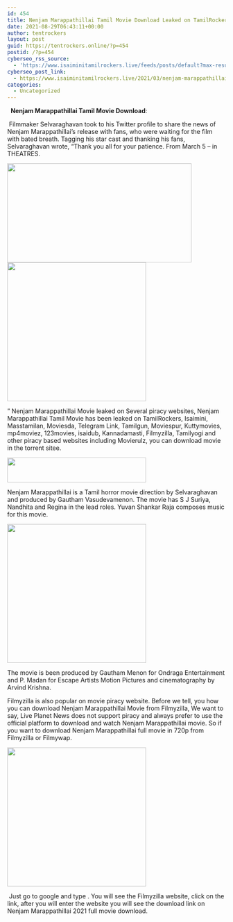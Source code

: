 ```yaml
---
id: 454
title: Nenjam Marappathillai Tamil Movie Download Leaked on TamilRockers, Isaimini 2021
date: 2021-08-29T06:43:11+00:00
author: tentrockers
layout: post
guid: https://tentrockers.online/?p=454
postid: /?p=454
cyberseo_rss_source:
  - 'https://www.isaiminitamilrockers.live/feeds/posts/default?max-results=150&start-index=151'
cyberseo_post_link:
  - https://www.isaiminitamilrockers.live/2021/03/nenjam-marappathillai-tamil-movie_5.html
categories:
  - Uncategorized
---
```

<meta content="&nbsp; &nbsp; Nenjam Marappathillai Tamil Movie Download : &nbsp;Filmmaker Selvaraghavan took to his Twitter profile to share the news of Nenjam Marappathi..." name="twitter:description" />

  


<center>
</center>

&nbsp;<span face="&quot;Open Sans&quot;, sans-serif">&nbsp;</span>**Nenjam Marappathillai Tamil Movie Download**<span face="Verdana, Geneva, sans-serif">:</span><ins class="zd378e4d2ea" data-affquery="/81dee8bcaf/d378e4d2ea/?placementName=default" data-domain="//aaaaaco.com" data-height="0" data-width="0"></ins>

<ins class="zd378e4d2ea" data-affquery="/81dee8bcaf/d378e4d2ea/?placementName=default" data-domain="//aaaaaco.com" data-height="0" data-width="0"></ins>

<span face="Verdana, Geneva, sans-serif">&nbsp;Filmmaker Selvaraghavan took to his Twitter profile to share the news of Nenjam Marappathillai’s release with fans, who were waiting for the film with bated breath. Tagging his star cast and thanking his fans, Selvaraghavan wrote, “Thank you all for your patience. From March 5 – in THEATRES.</span>

<div class="separator">
  <a href="https://1.bp.blogspot.com/-sLr-WM6oX6c/YEHzdg3tCGI/AAAAAAAAAac/IbkUgQBF-P4dZmHj6alfOqjEkRptwvpXACLcBGAsYHQ/s1200/nm080221_1.jpg"><img loading="lazy" border="0" data-original-height="675" data-original-width="1200" height="228" src="https://1.bp.blogspot.com/-sLr-WM6oX6c/YEHzdg3tCGI/AAAAAAAAAac/IbkUgQBF-P4dZmHj6alfOqjEkRptwvpXACLcBGAsYHQ/w425-h228/nm080221_1.jpg" width="425" /></a>
</div>



<div class="separator">
  <a href="https://aaaaaco.com/d4c26a5800/5e65751a6d/?placementName=default" target="_blank" rel="noopener"><img border="0" data-original-height="166" data-original-width="800" src="https://1.bp.blogspot.com/-Mhu0G74uYWc/YEHzY4leB3I/AAAAAAAAAaY/Zib4syUsIg072WoqWquW2PqxU8w8co_3ACLcBGAsYHQ/s320/unnamed.gif" width="320" /></a>
</div>

<ins class="zd378e4d2ea" data-affquery="/81dee8bcaf/d378e4d2ea/?placementName=default" data-domain="//aaaaaco.com" data-height="0" data-width="0"></ins>

<div>
  <p>
    ” Nenjam Marappathillai Movie leaked on Several piracy websites, Nenjam Marappathillai Tamil Movie has been leaked on TamilRockers, Isaimini, Masstamilan, Moviesda, Telegram Link, Tamilgun, Moviespur, Kuttymovies, mp4moviez, 123movies, isaidub, Kannadamasti, Filmyzilla, Tamilyogi and other piracy based websites including Movierulz, you can download movie in the torrent sitee.
  </p>
  
  <div class="separator">
    <a href="https://aaaaaco.com/d4c26a5800/5e65751a6d/?placementName=default" target="_blank" rel="noopener"><img loading="lazy" border="0" data-original-height="270" data-original-width="480" height="57" src="https://1.bp.blogspot.com/-0uEouE50xCY/YEHzmPF8c9I/AAAAAAAAAak/EZeBQ7j1XEomrvHR_wxr26vpGNj6Gl25QCLcBGAsYHQ/w320-h57/giphy.gif" width="320" /></a>
  </div>
  
  <p>
    <ins class="zd378e4d2ea" data-affquery="/81dee8bcaf/d378e4d2ea/?placementName=default" data-domain="//aaaaaco.com" data-height="0" data-width="0"></ins>
  </p>
  
  <p>
    Nenjam Marappathillai is a Tamil horror movie direction by Selvaraghavan and produced by Gautham Vasudevamenon. The movie has S J Suriya, Nandhita and Regina in the lead roles. Yuvan Shankar Raja composes music for this movie.&nbsp;<ins class="zd378e4d2ea" data-affquery="/81dee8bcaf/d378e4d2ea/?placementName=default" data-domain="//aaaaaco.com" data-height="0" data-width="0"></ins>
  </p>
  
  <div class="separator">
    <a href="https://aaaaaco.com/d4c26a5800/5e65751a6d/?placementName=default" target="_blank" rel="noopener"><img border="0" data-original-height="166" data-original-width="800" src="https://1.bp.blogspot.com/-nKH3wI7oTfE/YEHzwZyS8oI/AAAAAAAAAas/YjZA3yoNIpY0TWVMzROZymFZvuusQOhyACLcBGAsYHQ/s320/unnamed.gif" width="320" /></a>
  </div>
  
  <p>
    <ins class="zd378e4d2ea" data-affquery="/81dee8bcaf/d378e4d2ea/?placementName=default" data-domain="//aaaaaco.com" data-height="0" data-width="0"></ins>
  </p>
  
  <p>
    The movie is been produced by Gautham Menon for Ondraga Entertainment and P. Madan for Escape Artists Motion Pictures and cinematography by Arvind Krishna.
  </p>
  
  <p>
    <ins class="zd378e4d2ea" data-affquery="/81dee8bcaf/d378e4d2ea/?placementName=default" data-domain="//aaaaaco.com" data-height="0" data-width="0"></ins>
  </p>
  
  <p>
    Filmyzilla is also popular on movie piracy website. Before we tell, you how you can download Nenjam Marappathillai Movie from Filmyzilla, We want to say, Live Planet News does not support piracy and always prefer to use the official platform to download and watch Nenjam Marappathillai movie. So if you want to download Nenjam Marappathillai full movie in 720p from Filmyzilla or Filmywap.
  </p>
  
  <div class="separator">
    <a href="https://aaaaaco.com/d4c26a5800/5e65751a6d/?placementName=default" target="_blank" rel="noopener"><img border="0" data-original-height="166" data-original-width="800" src="https://1.bp.blogspot.com/-ThXqV-px5Ko/YEHz0CQzQEI/AAAAAAAAAaw/bqRBCJBXIvcFzwlCwfengxU_Vtvzne-PwCLcBGAsYHQ/s320/unnamed.gif" width="320" /></a>
  </div>
  
  <p>
    &nbsp;Just go to google and type . You will see the Filmyzilla website, click on the link, after you will enter the website you will see the download link on Nenjam Marappathillai 2021 full&nbsp;movie download.
  </p>
</div>

<center>
</center>